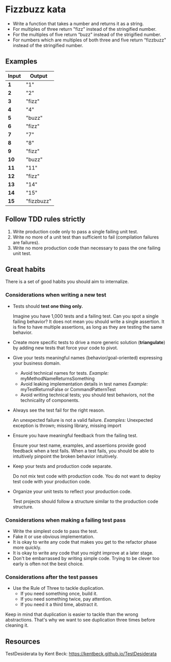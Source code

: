 # Fizzbuzz kata

- Write a function that takes a number and returns it as a string.
- For multiples of three return "fizz" instead of the stringified number.
- For the multiples of five return “buzz" instead of the strigified number.
- For numbers which are multiples of both three and five return “fizzbuzz" instead of the stringified number.

## Examples

| **Input** | **Output** |
|-----------|------------|
| **1**     | "1"        |
| **2**     | "2"        |
| **3**     | "fizz"     |
| **4**     | "4"        |
| **5**     | "buzz"     |
| **6**     | "fizz"     |
| **7**     | "7"        |
| **8**     | "8"        |
| **9**     | "fizz"     |
| **10**    | "buzz"     |
| **11**    | "11"       |
| **12**    | "fizz"     |
| **13**    | "14"       |
| **14**    | "15"       |
| **15**    | "fizzbuzz" |

## Follow TDD rules strictly

1. Write production code only to pass a single failing unit test.
2. Write no more of a unit test than sufficient to fail (compilation failures are failures).
3. Write no more production code than necessary to pass the one failing unit test.

## Great habits

There is a set of good habits you should aim to internalize.

### Considerations when writing a new test

- Tests should **test one thing only.**

  Imagine you have 1,000 tests and a failing test. Can you spot a single failing behavior? It does not mean you should
  write a single assertion. It is fine to have multiple assertions, as long as they are testing the same behavior.

- Create more specific tests to drive a more generic solution (**triangulate**) by adding new tests that force your code
  to pivot.

- Give your tests meaningful names (behavior/goal-oriented) expressing your business domain.

    - Avoid technical names for tests. _Example:_ myMethodNameReturnsSomething
    - Avoid leaking implementation details in test names _Example:_ myTestReturnsFalse or CommandPatternTest
    - Avoid writing technical tests; you should test behaviors, not the technicality of components.

- Always see the test fail for the right reason.

  An unexpected failure is not a valid failure. _Examples:_ Unexpected exception is thrown; missing library, missing
  import

- Ensure you have meaningful feedback from the failing test.

  Ensure your test name, examples, and assertions provide good feedback when a test fails. When a test fails, you should
  be able to intuitively pinpoint the broken behavior intuitively.

- Keep your tests and production code separate.

  Do not mix test code with production code. You do not want to deploy test code with your production code.

- Organize your unit tests to reflect your production code.

  Test projects should follow a structure similar to the production code structure.

### Considerations when making a failing test pass

- Write the simplest code to pass the test.
- Fake it or use obvious implementation.
- It is okay to write any code that makes you get to the refactor phase more quickly.
- It is okay to write any code that you might improve at a later stage.
- Don't be embarrassed by writing simple code.
  Trying to be clever too early is often not the best choice.

### Considerations after the test passes

- Use the Rule of Three to tackle duplication.
    - If you need something once, build it.
    - If you need something twice, pay attention.
    - If you need it a third time, abstract it.

Keep in mind that duplication is easier to tackle than the wrong abstractions. That's why we want to see duplication
three times before cleaning it.

## Resources

TestDesiderata by Kent Beck: <https://kentbeck.github.io/TestDesiderata>
